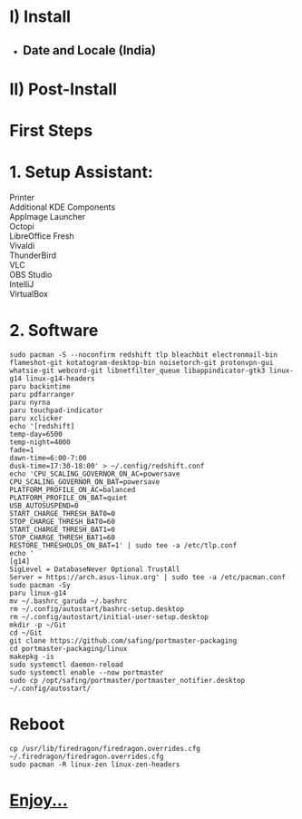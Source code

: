 # I) Install

- ## Date and Locale (India)

# II) Post-Install

# First Steps

# 1. Setup Assistant:

Printer<br>
Additional KDE Components<br>
AppImage Launcher<br>
Octopi<br>
LibreOffice Fresh<br>
Vivaldi<br>
ThunderBird<br>
VLC<br>
OBS Studio<br>
IntelliJ<br>
VirtualBox<br>

# 2. Software
```
sudo pacman -S --noconfirm redshift tlp bleachbit electronmail-bin flameshot-git kotatogram-desktop-bin noisetorch-git protonvpn-gui whatsie-git webcord-git libnetfilter_queue libappindicator-gtk3 linux-g14 linux-g14-headers
paru backintime
paru pdfarranger
paru nyrna
paru touchpad-indicator
paru xclicker
echo '[redshift]
temp-day=6500
temp-night=4000
fade=1
dawn-time=6:00-7:00
dusk-time=17:30-18:00' > ~/.config/redshift.conf
echo 'CPU_SCALING_GOVERNOR_ON_AC=powersave
CPU_SCALING_GOVERNOR_ON_BAT=powersave
PLATFORM_PROFILE_ON_AC=balanced
PLATFORM_PROFILE_ON_BAT=quiet
USB_AUTOSUSPEND=0
START_CHARGE_THRESH_BAT0=0
STOP_CHARGE_THRESH_BAT0=60
START_CHARGE_THRESH_BAT1=0
STOP_CHARGE_THRESH_BAT1=60
RESTORE_THRESHOLDS_ON_BAT=1' | sudo tee -a /etc/tlp.conf
echo '
[g14]
SigLevel = DatabaseNever Optional TrustAll
Server = https://arch.asus-linux.org' | sudo tee -a /etc/pacman.conf
sudo pacman -Sy
paru linux-g14
mv ~/.bashrc_garuda ~/.bashrc
rm ~/.config/autostart/bashrc-setup.desktop
rm ~/.config/autostart/initial-user-setup.desktop
mkdir -p ~/Git
cd ~/Git
git clone https://github.com/safing/portmaster-packaging
cd portmaster-packaging/linux
makepkg -is
sudo systemctl daemon-reload
sudo systemctl enable --now portmaster
sudo cp /opt/safing/portmaster/portmaster_notifier.desktop ~/.config/autostart/
```

# Reboot

```
cp /usr/lib/firedragon/firedragon.overrides.cfg ~/.firedragon/firedragon.overrides.cfg
sudo pacman -R linux-zen linux-zen-headers
```

# [Enjoy...](https://github.com/hookstdev/OmniGuides/blob/omni/OS/Android/nqmido.md)
